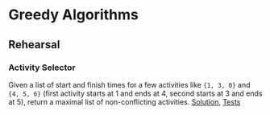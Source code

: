 # Greedy Algorithms

## Rehearsal

### Activity Selector

Given a list of start and finish times for a few activities like `{1, 3, 0}` and `{4, 5, 6}` (first activity starts at 1 and ends at 4, second starts at 3 and ends at 5), return a maximal list of non-conflicting activities. [Solution](activity_selector.go), [Tests](activity_selector_test.go)
